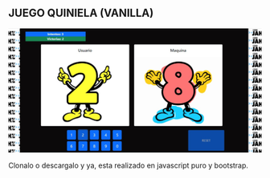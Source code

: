 ## JUEGO QUINIELA (VANILLA)

![Alt text](img/quinielaImg.jpg)

Clonalo o descargalo y ya, esta realizado en javascript puro y bootstrap.

